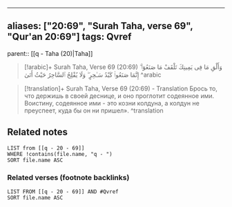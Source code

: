 
---
aliases: ["20:69", "Surah Taha, verse 69", "Qur'an 20:69"]
tags: Qvref
---

parent:: [[q - Taha (20)|Taha]]

> [!arabic]+ Surah Taha, Verse 69 (20:69)
> <span class="quran-arabic">وَأَلْقِ مَا فِى يَمِينِكَ تَلْقَفْ مَا صَنَعُوٓا۟ ۖ إِنَّمَا صَنَعُوا۟ كَيْدُ سَـٰحِرٍ ۖ وَلَا يُفْلِحُ ٱلسَّاحِرُ حَيْثُ أَتَىٰ</span>
^arabic

> [!translation]+ Surah Taha, Verse 69 (20:69) - Translation
> Брось то, что держишь в своей деснице, и оно проглотит содеянное ими. Воистину, содеянное ими - это козни колдуна, а колдун не преуспеет, куда бы он ни пришел».
^translation



## Related notes
```dataview
LIST from [[q - 20 - 69]]
WHERE !contains(file.name, "q - ")
SORT file.name ASC
```

### Related verses (footnote backlinks)
```dataview
LIST FROM [[q - 20 - 69]] AND #Qvref
SORT file.name ASC
```

